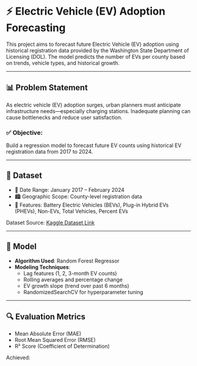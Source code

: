 # ⚡ Electric Vehicle (EV) Adoption Forecasting

This project aims to forecast future Electric Vehicle (EV) adoption using historical registration data provided by the Washington State Department of Licensing (DOL). The model predicts the number of EVs per county based on trends, vehicle types, and historical growth.

---

## 📊 Problem Statement

As electric vehicle (EV) adoption surges, urban planners must anticipate infrastructure needs—especially charging stations. Inadequate planning can cause bottlenecks and reduce user satisfaction.

### ✅ Objective:
Build a regression model to forecast future EV counts using historical EV registration data from 2017 to 2024.

---

## 🧾 Dataset

- 📅 Date Range: January 2017 – February 2024
- 🏙️ Geographic Scope: County-level registration data
- 🔌 Features: Battery Electric Vehicles (BEVs), Plug-in Hybrid EVs (PHEVs), Non-EVs, Total Vehicles, Percent EVs

Dataset Source: [Kaggle Dataset Link](https://www.kaggle.com/datasets/sahirmaharajj/electric-vehicle-population-size-2024)

---

## 🧠 Model

- **Algorithm Used**: Random Forest Regressor
- **Modeling Techniques**:
  - Lag features (1, 2, 3-month EV counts)
  - Rolling averages and percentage change
  - EV growth slope (trend over past 6 months)
  - RandomizedSearchCV for hyperparameter tuning

---

## 🔍 Evaluation Metrics

- Mean Absolute Error (MAE)
- Root Mean Squared Error (RMSE)
- R² Score (Coefficient of Determination)

Achieved:

